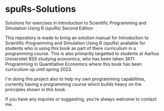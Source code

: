# spuRs-Solutions
Solutions for exercises in Introduction to Scientific Programming and Simulation Using R (spuRs) Second Edition

This repository is made to bring an solution manual for Introduction to Scientific Programming and Simulation Using R (spuRs) avaliable for students who is using this book as part of there curriculium in a programming course.
This is also primarilly targetted to students at Aarhus Universitet BSS studying economics, who has been taken 3611: Programming in Quantitative Economics where this book has been curriculium up until spring 2023.

I'm doing this project also to help my own programming capabilities, currently having a programming course which builds heavy on the principles shown in this book.

If you have any inquries or suggesting, you're always welcome to contact me.
